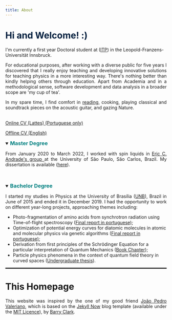 ```yaml
---
title: About 
---
```


<h1 style="color: #00203FFF;"> Hi and Welcome! :) </h1>
<!--
<p style="text-align:justify"> I'm a physics master's student at (<a href="https://www2.ifsc.usp.br/english/">IFSC</a>) at the University of São Paulo, São Carlos, Brazil, currently working on the study of spin liquids using numerical and analytical techniques such as the Variational Monte Carlo and mean field theories. In general, my research interests lie on understanding how complex and unique phenomena may emerge from interactions between <i>(almost)</i> fundamental blocks of nature, i.e., quasiparticles and particles; for this challenging endeavor, we use established theoretical and computational methods in physics. I'm also deeply interested in the development of new numerical techniques in the context of many-body physics.</p>
-->

I'm currently a first year Doctoral student at (<a href="https://www.uibk.ac.at/th-physik/index.html.en">ITP</a>) in the Leopold-Franzens-Universität Innsbruck.


<p style="text-align:justify"> For educational purposes, after working with a diverse public for five years I discovered that I really enjoy teaching and developing innovative solutions for teaching physics in a more interesting way. There's nothing better than kindly helping others through education. Apart from Academia and in a methodological sense, software development and data analysis in a broader scope are 'my cup of tea'.   </p>

<p style="text-align:justify"> In my spare time, I find comfort in <a href="https://www.goodreads.com/user/show/117614351-jo-o-augusto-sobral-da-silva">reading</a>, cooking, playing classical and soundtrack pieces on the acoustic guitar, and gazing Nature. 
<br> <br>

<a href="http://lattes.cnpq.br/6559029217359209"> Online CV (Lattes) (Portuguese only)</a> <br>

<a target="_blank" href="../files/offlinecv_en_joaoa.pdf">Offline CV (English)</a>

<details open>
<summary><h3 style="color:#008080;display:inline">Master Degree</h3></summary>

<p style="text-align:justify">From January 2020 to March 2022, I worked with spin liquids in <a href="https://sites.google.com/site/castroeandrade"> Eric C. Andrade's group </a>at the University of São Paulo, São Carlos, Brazil. My dissertation is available (<a href="../publications#tcc">here</a>).
</p>
<br>
<br>
  
</details>  
<details open>
<summary><h3 style="color: #008080;display:inline">Bachelor Degree</h3></summary> 

<p style="text-align:justify">I started my studies in Physics at the University of Brasília (<a href="https://international.unb.br/">UNB</a>), Brazil in June of 2015 and ended it in December 2019. I had the opportunity to work on different year-long projects, approaching themes including:

</p>

<ul>
<li>Photo-fragmentation of amino acids from synchrotron radiation using Time-of-flight spectroscopy (<a target="_blank" href="../files/final-report-spec.pdf">Final report in portuguese)</a>;</li>
<li>
Optimization of potential energy curves for diatomic molecules in atomic and molecular physics via genetic algorithms (<a target="_blank" href="../files/final-report-ga.pdf">Final report in portuguese)</a>;</li>
<li>Derivation from first principles of the Schrödinger Equation for a particular interpretation of Quantum Mechanics (<a href="../publications#bc">Book Chapter</a>); </li>
<li>Particle physics phenomena in the context of quantum field theory in curved spaces (<a href="../publications#tcc">Undergraduate thesis</a>).</li>
</ul>

</details>


<!--
<a target="_blank" href="../files/jasbf2021.pdf">Poster</a> presentation at the <a href="http://sbfisica.org.br/~eosbf/2021/index.php/pt/"> Autumn Meeting of the Brazilian Physical Society 2021 </a> <br>
  
<a target="_blank" href="../files/posterSIFSC11.pdf">Poster</a> presentation at the <a href="https://sifsc.ifsc.usp.br/"> Semana Integrada da Graduação e Pós-Graduação do Instituto de Física de São Carlos 2021:</a>

<ul>
<li>  <a href="https://www.youtube.com/watch?v=JE6LxKKkF-A"> Presentation </a> at youtube (portuguese only).</li>
</ul>
<div style="text-align: center;">

  <img src="../images/bitmap.png"  style="width: 55vw;height: auto;" >

</div> -->



<hr style="border: 1px solid" noshade>

<h1>This Homepage</h1>
<p style="text-align:justify">This website was inspired by the one of my good friend <a href="https://joaovaleriano.github.io/">João Pedro Valeriano</a>, which is based on the <a href="https://github.com/barryclark/jekyll-now">Jekyll Now</a> blog template (available under the <a href="https://opensource.org/licenses/MIT">MIT Licence</a>), by <a href="https://github.com/barryclark">Barry Clark</a>.</p>
